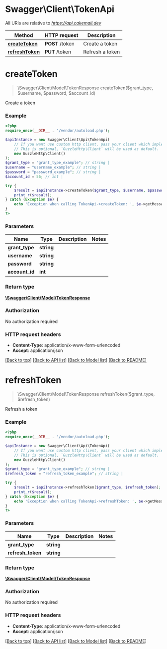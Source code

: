# Swagger\Client\TokenApi

All URIs are relative to *https://api.cakemail.dev*

Method | HTTP request | Description
------------- | ------------- | -------------
[**createToken**](TokenApi.md#createtoken) | **POST** /token | Create a token
[**refreshToken**](TokenApi.md#refreshtoken) | **PUT** /token | Refresh a token

# **createToken**
> \Swagger\Client\Model\TokenResponse createToken($grant_type, $username, $password, $account_id)

Create a token

### Example
```php
<?php
require_once(__DIR__ . '/vendor/autoload.php');

$apiInstance = new Swagger\Client\Api\TokenApi(
    // If you want use custom http client, pass your client which implements `GuzzleHttp\ClientInterface`.
    // This is optional, `GuzzleHttp\Client` will be used as default.
    new GuzzleHttp\Client()
);
$grant_type = "grant_type_example"; // string | 
$username = "username_example"; // string | 
$password = "password_example"; // string | 
$account_id = 56; // int | 

try {
    $result = $apiInstance->createToken($grant_type, $username, $password, $account_id);
    print_r($result);
} catch (Exception $e) {
    echo 'Exception when calling TokenApi->createToken: ', $e->getMessage(), PHP_EOL;
}
?>
```

### Parameters

Name | Type | Description  | Notes
------------- | ------------- | ------------- | -------------
 **grant_type** | **string**|  |
 **username** | **string**|  |
 **password** | **string**|  |
 **account_id** | **int**|  |

### Return type

[**\Swagger\Client\Model\TokenResponse**](../Model/TokenResponse.md)

### Authorization

No authorization required

### HTTP request headers

 - **Content-Type**: application/x-www-form-urlencoded
 - **Accept**: application/json

[[Back to top]](#) [[Back to API list]](../../README.md#documentation-for-api-endpoints) [[Back to Model list]](../../README.md#documentation-for-models) [[Back to README]](../../README.md)

# **refreshToken**
> \Swagger\Client\Model\TokenResponse refreshToken($grant_type, $refresh_token)

Refresh a token

### Example
```php
<?php
require_once(__DIR__ . '/vendor/autoload.php');

$apiInstance = new Swagger\Client\Api\TokenApi(
    // If you want use custom http client, pass your client which implements `GuzzleHttp\ClientInterface`.
    // This is optional, `GuzzleHttp\Client` will be used as default.
    new GuzzleHttp\Client()
);
$grant_type = "grant_type_example"; // string | 
$refresh_token = "refresh_token_example"; // string | 

try {
    $result = $apiInstance->refreshToken($grant_type, $refresh_token);
    print_r($result);
} catch (Exception $e) {
    echo 'Exception when calling TokenApi->refreshToken: ', $e->getMessage(), PHP_EOL;
}
?>
```

### Parameters

Name | Type | Description  | Notes
------------- | ------------- | ------------- | -------------
 **grant_type** | **string**|  |
 **refresh_token** | **string**|  |

### Return type

[**\Swagger\Client\Model\TokenResponse**](../Model/TokenResponse.md)

### Authorization

No authorization required

### HTTP request headers

 - **Content-Type**: application/x-www-form-urlencoded
 - **Accept**: application/json

[[Back to top]](#) [[Back to API list]](../../README.md#documentation-for-api-endpoints) [[Back to Model list]](../../README.md#documentation-for-models) [[Back to README]](../../README.md)

